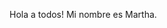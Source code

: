 <!---
- 👋 Hi, I’m @MarthaRamirezM
- 👀 I’m interested in ...
- 🌱 I’m currently learning ...
- 💞️ I’m looking to collaborate on ...
- 📫 How to reach me ...


MarthaRamirezM/MarthaRamirezM is a ✨ special ✨ repository because its `README.md` (this file) appears on your GitHub profile.
You can click the Preview link to take a look at your changes.
--->

Hola a todos!
Mi nombre es Martha.
